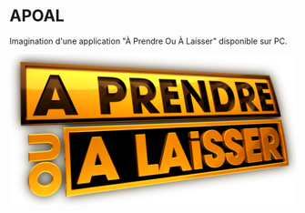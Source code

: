 # APOAL
Imagination d'une application "À Prendre Ou À Laisser" disponible sur PC.

![alt text](https://github.com/FlorianDAVID90/APOAL/blob/main/src/images/APOAL_logo.png?raw=true)